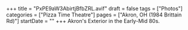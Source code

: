 +++
title = "PxPE9aW3AbirtjBfbZRL.avif"
draft = false
tags = ["Photos"]
categories = ["Pizza Time Theatre"]
pages = ["Akron, OH (1984 Brittain Rd)"]
startDate = ""
+++
Akron's Exterior in the Early-Mid 80s.

